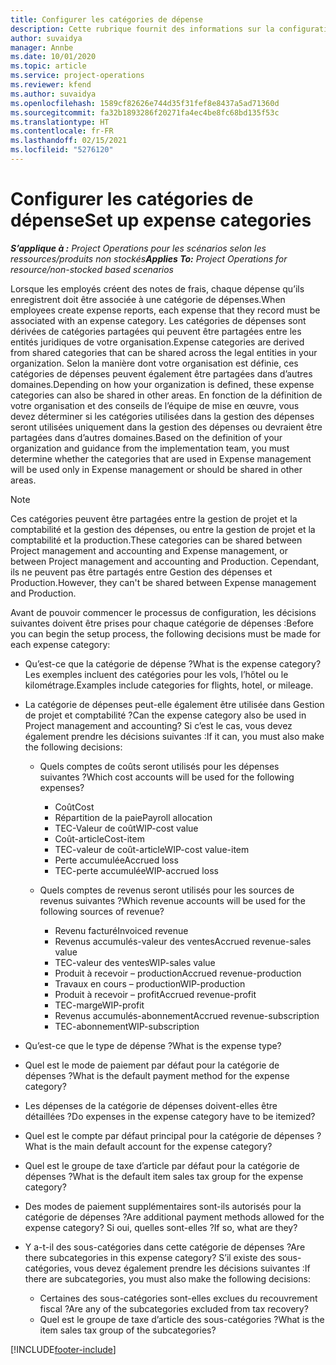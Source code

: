 ```yaml
---
title: Configurer les catégories de dépense
description: Cette rubrique fournit des informations sur la configuration des catégories de dépenses et des catégories partagées pour les notes de frais.
author: suvaidya
manager: Annbe
ms.date: 10/01/2020
ms.topic: article
ms.service: project-operations
ms.reviewer: kfend
ms.author: suvaidya
ms.openlocfilehash: 1589cf82626e744d35f31fef8e8437a5ad71360d
ms.sourcegitcommit: fa32b1893286f20271fa4ec4be8fc68bd135f53c
ms.translationtype: HT
ms.contentlocale: fr-FR
ms.lasthandoff: 02/15/2021
ms.locfileid: "5276120"
---
```

# <a name="set-up-expense-categories"></a><span data-ttu-id="7016c-103">Configurer les catégories de dépense</span><span class="sxs-lookup"><span data-stu-id="7016c-103">Set up expense categories</span></span>

<span data-ttu-id="7016c-104">_**S’applique à :** Project Operations pour les scénarios selon les ressources/produits non stockés_</span><span class="sxs-lookup"><span data-stu-id="7016c-104">_**Applies To:** Project Operations for resource/non-stocked based scenarios_</span></span>

<span data-ttu-id="7016c-105">Lorsque les employés créent des notes de frais, chaque dépense qu’ils enregistrent doit être associée à une catégorie de dépenses.</span><span class="sxs-lookup"><span data-stu-id="7016c-105">When employees create expense reports, each expense that they record must be associated with an expense category.</span></span> <span data-ttu-id="7016c-106">Les catégories de dépenses sont dérivées de catégories partagées qui peuvent être partagées entre les entités juridiques de votre organisation.</span><span class="sxs-lookup"><span data-stu-id="7016c-106">Expense categories are derived from shared categories that can be shared across the legal entities in your organization.</span></span> <span data-ttu-id="7016c-107">Selon la manière dont votre organisation est définie, ces catégories de dépenses peuvent également être partagées dans d’autres domaines.</span><span class="sxs-lookup"><span data-stu-id="7016c-107">Depending on how your organization is defined, these expense categories can also be shared in other areas.</span></span> <span data-ttu-id="7016c-108">En fonction de la définition de votre organisation et des conseils de l’équipe de mise en œuvre, vous devez déterminer si les catégories utilisées dans la gestion des dépenses seront utilisées uniquement dans la gestion des dépenses ou devraient être partagées dans d’autres domaines.</span><span class="sxs-lookup"><span data-stu-id="7016c-108">Based on the definition of your organization and guidance from the implementation team, you must determine whether the categories that are used in Expense management will be used only in Expense management or should be shared in other areas.</span></span>

> [!NOTE]
> <span data-ttu-id="7016c-109">Ces catégories peuvent être partagées entre la gestion de projet et la comptabilité et la gestion des dépenses, ou entre la gestion de projet et la comptabilité et la production.</span><span class="sxs-lookup"><span data-stu-id="7016c-109">These categories can be shared between Project management and accounting and Expense management, or between Project management and accounting and Production.</span></span> <span data-ttu-id="7016c-110">Cependant, ils ne peuvent pas être partagés entre Gestion des dépenses et Production.</span><span class="sxs-lookup"><span data-stu-id="7016c-110">However, they can't be shared between Expense management and Production.</span></span>

<span data-ttu-id="7016c-111">Avant de pouvoir commencer le processus de configuration, les décisions suivantes doivent être prises pour chaque catégorie de dépenses :</span><span class="sxs-lookup"><span data-stu-id="7016c-111">Before you can begin the setup process, the following decisions must be made for each expense category:</span></span>

- <span data-ttu-id="7016c-112">Qu’est-ce que la catégorie de dépense ?</span><span class="sxs-lookup"><span data-stu-id="7016c-112">What is the expense category?</span></span> <span data-ttu-id="7016c-113">Les exemples incluent des catégories pour les vols, l’hôtel ou le kilométrage.</span><span class="sxs-lookup"><span data-stu-id="7016c-113">Examples include categories for flights, hotel, or mileage.</span></span>
- <span data-ttu-id="7016c-114">La catégorie de dépenses peut-elle également être utilisée dans Gestion de projet et comptabilité ?</span><span class="sxs-lookup"><span data-stu-id="7016c-114">Can the expense category also be used in Project management and accounting?</span></span> <span data-ttu-id="7016c-115">Si c’est le cas, vous devez également prendre les décisions suivantes :</span><span class="sxs-lookup"><span data-stu-id="7016c-115">If it can, you must also make the following decisions:</span></span>

    - <span data-ttu-id="7016c-116">Quels comptes de coûts seront utilisés pour les dépenses suivantes ?</span><span class="sxs-lookup"><span data-stu-id="7016c-116">Which cost accounts will be used for the following expenses?</span></span>

        - <span data-ttu-id="7016c-117">Coût</span><span class="sxs-lookup"><span data-stu-id="7016c-117">Cost</span></span>
        - <span data-ttu-id="7016c-118">Répartition de la paie</span><span class="sxs-lookup"><span data-stu-id="7016c-118">Payroll allocation</span></span>
        - <span data-ttu-id="7016c-119">TEC-Valeur de coût</span><span class="sxs-lookup"><span data-stu-id="7016c-119">WIP-cost value</span></span>
        - <span data-ttu-id="7016c-120">Coût-article</span><span class="sxs-lookup"><span data-stu-id="7016c-120">Cost-item</span></span>
        - <span data-ttu-id="7016c-121">TEC-valeur de coût-article</span><span class="sxs-lookup"><span data-stu-id="7016c-121">WIP-cost value-item</span></span>
        - <span data-ttu-id="7016c-122">Perte accumulée</span><span class="sxs-lookup"><span data-stu-id="7016c-122">Accrued loss</span></span>
        - <span data-ttu-id="7016c-123">TEC-perte accumulée</span><span class="sxs-lookup"><span data-stu-id="7016c-123">WIP-accrued loss</span></span>

    - <span data-ttu-id="7016c-124">Quels comptes de revenus seront utilisés pour les sources de revenus suivantes ?</span><span class="sxs-lookup"><span data-stu-id="7016c-124">Which revenue accounts will be used for the following sources of revenue?</span></span>

        - <span data-ttu-id="7016c-125">Revenu facturé</span><span class="sxs-lookup"><span data-stu-id="7016c-125">Invoiced revenue</span></span>
        - <span data-ttu-id="7016c-126">Revenus accumulés-valeur des ventes</span><span class="sxs-lookup"><span data-stu-id="7016c-126">Accrued revenue-sales value</span></span>
        - <span data-ttu-id="7016c-127">TEC-valeur des ventes</span><span class="sxs-lookup"><span data-stu-id="7016c-127">WIP-sales value</span></span>
        - <span data-ttu-id="7016c-128">Produit à recevoir – production</span><span class="sxs-lookup"><span data-stu-id="7016c-128">Accrued revenue-production</span></span>
        - <span data-ttu-id="7016c-129">Travaux en cours – production</span><span class="sxs-lookup"><span data-stu-id="7016c-129">WIP-production</span></span>
        - <span data-ttu-id="7016c-130">Produit à recevoir – profit</span><span class="sxs-lookup"><span data-stu-id="7016c-130">Accrued revenue-profit</span></span>
        - <span data-ttu-id="7016c-131">TEC-marge</span><span class="sxs-lookup"><span data-stu-id="7016c-131">WIP-profit</span></span>
        - <span data-ttu-id="7016c-132">Revenus accumulés-abonnement</span><span class="sxs-lookup"><span data-stu-id="7016c-132">Accrued revenue-subscription</span></span>
        - <span data-ttu-id="7016c-133">TEC-abonnement</span><span class="sxs-lookup"><span data-stu-id="7016c-133">WIP-subscription</span></span>

- <span data-ttu-id="7016c-134">Qu’est-ce que le type de dépense ?</span><span class="sxs-lookup"><span data-stu-id="7016c-134">What is the expense type?</span></span>
- <span data-ttu-id="7016c-135">Quel est le mode de paiement par défaut pour la catégorie de dépenses ?</span><span class="sxs-lookup"><span data-stu-id="7016c-135">What is the default payment method for the expense category?</span></span>
- <span data-ttu-id="7016c-136">Les dépenses de la catégorie de dépenses doivent-elles être détaillées ?</span><span class="sxs-lookup"><span data-stu-id="7016c-136">Do expenses in the expense category have to be itemized?</span></span>
- <span data-ttu-id="7016c-137">Quel est le compte par défaut principal pour la catégorie de dépenses ?</span><span class="sxs-lookup"><span data-stu-id="7016c-137">What is the main default account for the expense category?</span></span>
- <span data-ttu-id="7016c-138">Quel est le groupe de taxe d’article par défaut pour la catégorie de dépenses ?</span><span class="sxs-lookup"><span data-stu-id="7016c-138">What is the default item sales tax group for the expense category?</span></span>
- <span data-ttu-id="7016c-139">Des modes de paiement supplémentaires sont-ils autorisés pour la catégorie de dépenses ?</span><span class="sxs-lookup"><span data-stu-id="7016c-139">Are additional payment methods allowed for the expense category?</span></span> <span data-ttu-id="7016c-140">Si oui, quelles sont-elles ?</span><span class="sxs-lookup"><span data-stu-id="7016c-140">If so, what are they?</span></span>
- <span data-ttu-id="7016c-141">Y a-t-il des sous-catégories dans cette catégorie de dépenses ?</span><span class="sxs-lookup"><span data-stu-id="7016c-141">Are there subcategories in this expense category?</span></span> <span data-ttu-id="7016c-142">S’il existe des sous-catégories, vous devez également prendre les décisions suivantes :</span><span class="sxs-lookup"><span data-stu-id="7016c-142">If there are subcategories, you must also make the following decisions:</span></span>

    - <span data-ttu-id="7016c-143">Certaines des sous-catégories sont-elles exclues du recouvrement fiscal ?</span><span class="sxs-lookup"><span data-stu-id="7016c-143">Are any of the subcategories excluded from tax recovery?</span></span>
    - <span data-ttu-id="7016c-144">Quel est le groupe de taxe d’article des sous-catégories ?</span><span class="sxs-lookup"><span data-stu-id="7016c-144">What is the item sales tax group of the subcategories?</span></span>


[!INCLUDE[footer-include](../includes/footer-banner.md)]